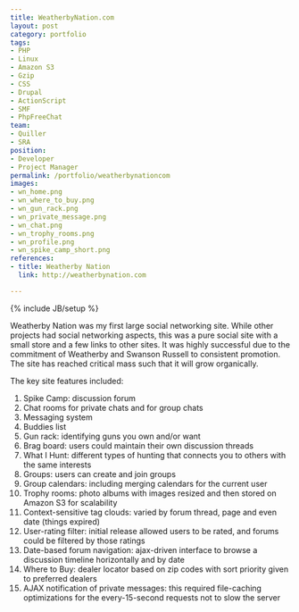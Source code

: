 ```yaml
---
title: WeatherbyNation.com
layout: post
category: portfolio
tags:
- PHP
- Linux
- Amazon S3
- Gzip
- CSS
- Drupal
- ActionScript
- SMF
- PhpFreeChat
team:
- Quiller
- SRA
position:
- Developer
- Project Manager
permalink: /portfolio/weatherbynationcom
images:
- wn_home.png
- wn_where_to_buy.png
- wn_gun_rack.png
- wn_private_message.png
- wn_chat.png
- wn_trophy_rooms.png
- wn_profile.png
- wn_spike_camp_short.png
references:
- title: Weatherby Nation
  link: http://weatherbynation.com

---
```

{% include JB/setup %}
<div id="node-10" class="node node-portfolio node-promoted">
  <div class="content clearfix">
    <div class="field field-name-body field-type-text-with-summary field-label-hidden"><div class="field-items"><div class="field-item even"><p>Weatherby Nation was my first large social networking site. While other projects had social networking aspects, this was a pure social site with a small store and a few links to other sites. It was highly successful due to the commitment of Weatherby and Swanson Russell to consistent promotion. The site has reached critical mass such that it will grow organically.</p>
<!--break-->
<p>The key site features included:</p>
<ol><li>
		Spike Camp: discussion forum</li>
	<li>
		Chat rooms for private chats and for group chats</li>
	<li>
		Messaging system</li>
	<li>
		Buddies list</li>
	<li>
		Gun rack: identifying guns you own and/or want</li>
	<li>
		Brag board: users could maintain their own discussion threads</li>
	<li>
		What I Hunt: different types of hunting that connects you to others with the same interests</li>
	<li>
		Groups: users can create and join groups</li>
	<li>
		Group calendars: including merging calendars for the current user</li>
	<li>
		Trophy rooms: photo albums with images resized and then stored on Amazon S3 for scalability</li>
	<li>
		Context-sensitive tag clouds: varied by forum thread, page and even date (things expired)</li>
	<li>
		User-rating filter: initial release allowed users to be rated, and forums could be filtered by those ratings</li>
	<li>
		Date-based forum navigation: ajax-driven interface to browse a discussion timeline horizontally and by date</li>
	<li>
		Where to Buy: dealer locator based on zip codes with sort priority given to preferred dealers</li>
	<li>
		AJAX notification of private messages: this required file-caching optimizations for the every-15-second requests not to slow the server</li>
</ol></div></div></div>  </div>
</div>
